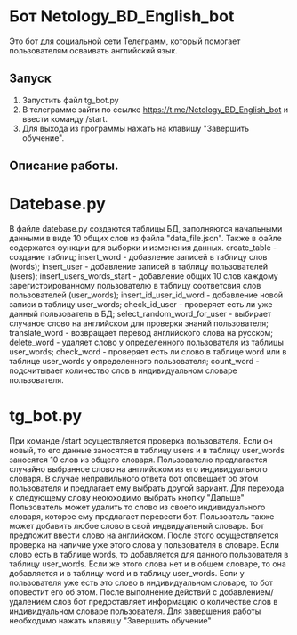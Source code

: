 # Бот Netology_BD_English_bot 
Это бот для социальной сети Телеграмм, который помогает пользователям
осваивать английский язык.
## Запуск
1. Запустить файл tg_bot.py
2. В телеграмме зайти по ссылке https://t.me/Netology_BD_English_bot и ввести команду /start.
3. Для выхода из программы нажать на клавишу "Завершить обучение".

## Описание работы.
# Datebase.py
В файле datebase.py создаются таблицы БД, заполняются начальными данными в виде 10 общих слов из файла "data_file.json".
Также в файле содержатся функции для выборки и изменения данных.
create_table - создание таблиц;
insert_word - добавление записей в таблицу слов (words);
insert_user - добавление записей в таблицу пользователей (users);
insert_users_words_start - добавление общих 10 слов каждому зарегистрированному пользователю в таблицу соответсвия слов пользователей (user_words);
insert_id_user_id_word - добавление новой записи в таблицу user_words;
check_id_user - проверяет есть ли уже данный пользователь в БД;
select_random_word_for_user - выбирает случаное слово на английском для проверки знаний пользователя;
translate_word - возвращает перевод английского слова на русском;
delete_word - удаляет слово у определенного пользователя из таблицы user_words;
check_word - проверяет есть ли слово в таблице word или в таблице user_words у определенного пользователя;
count_word - подсчитывает количество слов в индивидуальном словаре пользователя.
# tg_bot.py
При команде /start осуществляется проверка пользователя. Если он новый, то его данные заносятся в таблицу users и 
в таблицу user_words заносятся 10 слов из общего словаря.
Пользователю предлагается случайно выбранное слово на английском из его индивидуального словаря.
В случае неправильного ответа бот оповещает об этом пользователя и предлагает ему выбрать другой вариант.
Для перехода к следующему слову неоюходимо выбрать кнопку "Дальше"
Пользователь может удалить то слово из своего индивидуального словаря, которое ему предлагает перевести бот.
Пользоатель также может добавить любое слово в свой индвидуальный словарь. Бот предложит ввести слово на английском.
После этого осуществляется проверка на наличие уже этого слова у пользователя в словаре. Если слово есть в таблице words,
то добавляется для данного пользователя в таблицу user_words. Если же этого слова нет и в общем словаре, то она добавляется
и в таблицу word и в таблицу user_words. Если у пользователя уже есть это слово в индивидуальном словаре, то 
бот оповестит его об этом.
После выполнение действий с добавлением/удалением слов бот предоставляет информацию
о количестве слов в индивидуальном словаре пользователя.
Для завершения работы необходимо нажать клавишу "Завершить обучение"